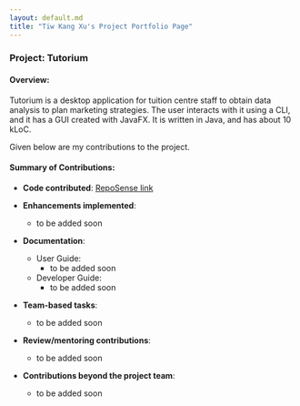 ```yaml
---
layout: default.md
title: "Tiw Kang Xu's Project Portfolio Page"
---
```


### Project: Tutorium

#### Overview:
Tutorium is a desktop application for tuition centre staff to obtain data analysis to plan marketing strategies. The user interacts with it using a CLI, and it has a GUI created with JavaFX. It is written in Java, and has about 10 kLoC.

Given below are my contributions to the project.

#### Summary of Contributions:

* **Code contributed**: [RepoSense link](https://nus-cs2103-ay2324s1.github.io/tp-dashboard/?search=kamjiayue&breakdown=true)

* **Enhancements implemented**:
    * to be added soon

* **Documentation**:
    * User Guide:
        * to be added soon
    * Developer Guide:
        * to be added soon

* **Team-based tasks**:
    * to be added soon

* **Review/mentoring contributions**:
    * to be added soon

* **Contributions beyond the project team**:
    * to be added soon
